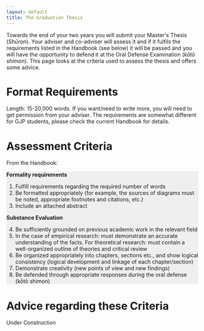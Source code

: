 ```yaml
---
layout: default
title: The Graduation Thesis
---
```


Towards the end of your two years you will submit your Master's Thesis (*Shūron*). Your adviser and co-adviser will assess it and if it fulfils the requirements listed in the Handbook (see below) it will be passed and you will have the opportunity to defend it at the Oral Defense Examination (*kōtō shimon*). This page looks at the criteria used to assess the thesis and offers some advice.

# Format Requirements

Length: 15-20,000 words. If you want/need to write more, you will need to get permission from your adviser. The requirements are somewhat different for GJP students, please check the current Handbook for details.

# Assessment Criteria

From the Handbook:

<div style="background-color:#efefef">

**Formality requirements**

1. Fulfill requirements regarding the required number of words
2. Be formatted appropriately (for example, the sources of diagrams must be noted, appropriate footnotes and citations, etc.)
3. Include an attached abstract

**Substance Evaluation**

4. Be sufficiently grounded on previous academic work in the relevant field
5. In the case of empirical research: must demonstrate an accurate understanding of the facts. For theoretical research: must
contain a well-organized outline of theories and critical review
6. Be organized appropriately into chapters, sections etc., and show logical consistency (logical development and linkage
of each chapter/section)
7. Demonstrate creativity (new points of view and new findings)
8. Be defended through appropriate responses during the oral defense (kōtō shimon)

</div>

# Advice regarding these Criteria

Under Construction
